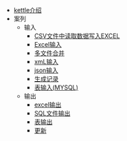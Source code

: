 

* [kettle介绍](docs/introudce.md)
* 案列
  * 输入
    * [CSV文件中读取数据写入EXCEL](docs/csv_to_excel.md)
    * [Excel输入](docs/excel_input.md)
    * [多文件合并](docs/multi_file_merge.md)
    * [xmL输入](docs/getdata_from_xml.md)
    * [json输入](docs/getdata_from_json.md)
    * [生成记录](docs/gen_data.md)
    * [表输入(MYSQL)](docs/table.md)
  * 输出 
    * [excel输出](docs/excel_output.md)
    * [SQL文件输出](docs/sql_output.md)
    * [表输出](docs/table_output.md)
    * [更新](docs/update_output.md)
    